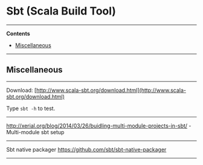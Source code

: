 # Sbt (Scala Build Tool)

---

**Contents**

- [Miscellaneous](Sbt.md#miscellaneous)

---

## Miscellaneous

---

Download:
[http://www.scala-sbt.org/download.html](http://www.scala-sbt.org/download.html)  

Type `sbt -h` to test.

---

http://xerial.org/blog/2014/03/26/buidling-multi-module-projects-in-sbt/ - Multi-module sbt setup

---

Sbt native packager
https://github.com/sbt/sbt-native-packager

---